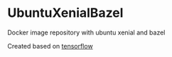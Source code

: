 # UbuntuXenialBazel
Docker image repository with ubuntu xenial and bazel

Created based on [tensorflow]

   [tensorflow]: <https://github.com/tensorflow/tensorflow/tree/master/tensorflow/tools/docker>
